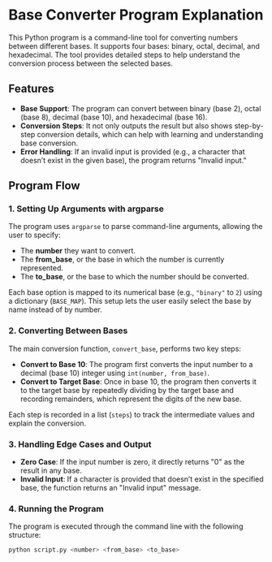 # Base Converter Program Explanation

This Python program is a command-line tool for converting numbers between different bases. It supports four bases: binary, octal, decimal, and hexadecimal. The tool provides detailed steps to help understand the conversion process between the selected bases.

## Features
- **Base Support**: The program can convert between binary (base 2), octal (base 8), decimal (base 10), and hexadecimal (base 16).
- **Conversion Steps**: It not only outputs the result but also shows step-by-step conversion details, which can help with learning and understanding base conversion.
- **Error Handling**: If an invalid input is provided (e.g., a character that doesn’t exist in the given base), the program returns "Invalid input."

## Program Flow

### 1. Setting Up Arguments with argparse
The program uses `argparse` to parse command-line arguments, allowing the user to specify:
- The **number** they want to convert.
- The **from_base**, or the base in which the number is currently represented.
- The **to_base**, or the base to which the number should be converted.

Each base option is mapped to its numerical base (e.g., `"binary"` to `2`) using a dictionary (`BASE_MAP`). This setup lets the user easily select the base by name instead of by number.

### 2. Converting Between Bases
The main conversion function, `convert_base`, performs two key steps:
- **Convert to Base 10**: The program first converts the input number to a decimal (base 10) integer using `int(number, from_base)`.
- **Convert to Target Base**: Once in base 10, the program then converts it to the target base by repeatedly dividing by the target base and recording remainders, which represent the digits of the new base.

Each step is recorded in a list (`steps`) to track the intermediate values and explain the conversion.

### 3. Handling Edge Cases and Output
- **Zero Case**: If the input number is zero, it directly returns "0" as the result in any base.
- **Invalid Input**: If a character is provided that doesn’t exist in the specified base, the function returns an "Invalid input" message.

### 4. Running the Program
The program is executed through the command line with the following structure:
```bash
python script.py <number> <from_base> <to_base>
